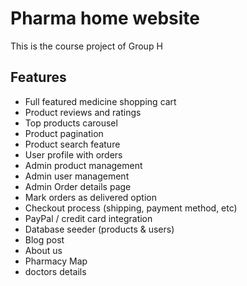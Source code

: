 #  Pharma home website

>

This is the course project of Group H

## Features

- Full featured medicine shopping cart
- Product reviews and ratings
- Top products carousel
- Product pagination
- Product search feature
- User profile with orders
- Admin product management
- Admin user management
- Admin Order details page
- Mark orders as delivered option
- Checkout process (shipping, payment method, etc)
- PayPal / credit card integration
- Database seeder (products & users)
- Blog post
- About us
- Pharmacy Map
- doctors details

